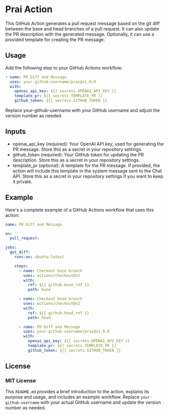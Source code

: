 # Prai Action

This GitHub Action generates a pull request message based on the git diff between the base and head branches of a pull request. It can also update the PR description with the generated message. Optionally, it can use a provided template for creating the PR message.

## Usage

Add the following step to your GitHub Actions workflow:

```yaml
- name: PR Diff and Message
  uses: your-github-username/prai@v1.0.0
  with:
    openai_api_key: ${{ secrets.OPENAI_API_KEY }}
    template_pr: ${{ secrets.TEMPLATE_PR }}
    github_token: ${{ secrets.GITHUB_TOKEN }}
```

Replace your-github-username with your GitHub username and adjust the version number as needed.

## Inputs

- openai_api_key (required): Your OpenAI API key, used for generating the PR message. Store this as a secret in your repository settings.
- github_token (required): Your GitHub token for updating the PR description. Store this as a secret in your repository settings.
- template_pr (optional): A template for the PR message. If provided, the action will include this template in the system message sent to the Chat API. Store this as a secret in your repository settings if you want to keep it private.

## Example

Here's a complete example of a GitHub Actions workflow that uses this action:

```yaml
name: PR Diff and Message

on:
  pull_request:

jobs:
  get_diff:
    runs-on: ubuntu-latest

    steps:
      - name: Checkout base branch
        uses: actions/checkout@v2
        with:
          ref: ${{ github.base_ref }}
          path: base

      - name: Checkout head branch
        uses: actions/checkout@v2
        with:
          ref: ${{ github.head_ref }}
          path: head

      - name: PR Diff and Message
        uses: your-github-username/prai@v1.0.0
        with:
          openai_api_key: ${{ secrets.OPENAI_API_KEY }}
          template_pr: ${{ secrets.TEMPLATE_PR }}
          github_token: ${{ secrets.GITHUB_TOKEN }}
```

## License

### MIT License

This `README.md` provides a brief introduction to the action, explains its purpose and usage, and includes an example workflow. Replace `your-github-username` with your actual GitHub username and update the version number as needed.
